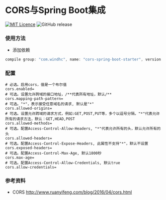 # CORS与Spring Boot集成

[![MIT Licence](https://badges.frapsoft.com/os/mit/mit.svg?v=103)](https://opensource.org/licenses/mit-license.php)
![GitHub release](https://img.shields.io/github/release/windhc/cors-spring-boot-starter.svg)

### 使用方法
- 添加依赖

```groovy
compile group: "com.windhc", name: "cors-spring-boot-starter", version: "1.1.0"
```

### 配置
```
# 必选。启用cors，值是一个布尔值
cors.enabled=
# 可选。设置允许跨域的接口地址，/**代表所有地址，默认/**
cors.mapping-path-pattern=
# 可选。"*"，表示接受任意域名的请求, 默认是"*"
cors.allowed-origins=
# 可选。设置允许跨域的请求方式，例如:GET,POST,PUT等，多个以逗号分隔，"*"代表允许所有的请求方法，默认：GET,HEAD,POST
cors.allowed-methods=
# 可选。配置Access-Control-Allow-Headers, "*"代表允许所有的头，默认允许所有的头
cors.allowed-headers=
# 可选。配置Access-Control-Expose-Headers, 此属性不支持"*"，默认不设置
cors.exposed-headers=
# 可选。配置Access-Control-Max-Age, 默认1800秒
cors.max-age=
# 可选。配置Access-Control-Allow-Credentials, 默认true
cors.allow-credentials=
```

### 参考资料
- CORS http://www.ruanyifeng.com/blog/2016/04/cors.html
